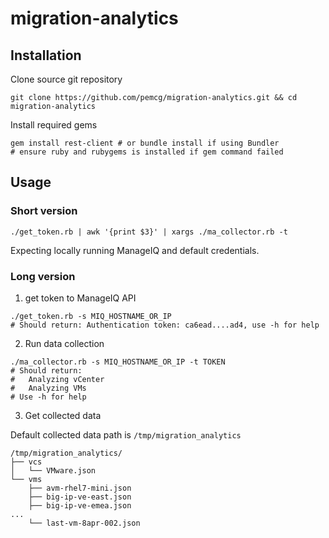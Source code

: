 # migration-analytics


## Installation

Clone source git repository

```
git clone https://github.com/pemcg/migration-analytics.git && cd migration-analytics
```

Install required gems

```
gem install rest-client # or bundle install if using Bundler
# ensure ruby and rubygems is installed if gem command failed
```

## Usage

### Short version

```
./get_token.rb | awk '{print $3}' | xargs ./ma_collector.rb -t
```

Expecting locally running ManageIQ and default credentials.

### Long version

1. get token to ManageIQ API

```
./get_token.rb -s MIQ_HOSTNAME_OR_IP
# Should return: Authentication token: ca6ead....ad4, use -h for help
```

2. Run data collection

```
./ma_collector.rb -s MIQ_HOSTNAME_OR_IP -t TOKEN
# Should return:
#   Analyzing vCenter
#   Analyzing VMs
# Use -h for help
```

3. Get collected data

Default collected data path is ```/tmp/migration_analytics```

```
/tmp/migration_analytics/
├── vcs
│   └── VMware.json
└── vms
    ├── avm-rhel7-mini.json
    ├── big-ip-ve-east.json
    ├── big-ip-ve-emea.json
...
    └── last-vm-8apr-002.json

```